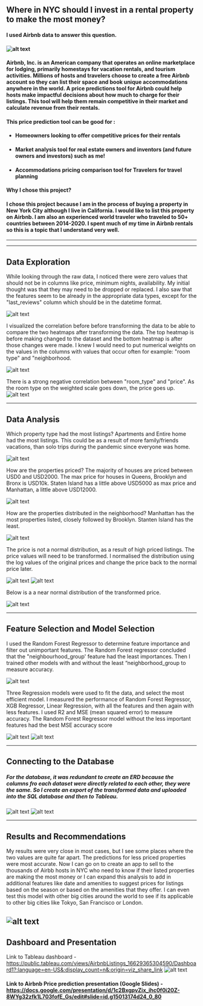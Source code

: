 ## **Where in NYC should I invest in a rental property to make the most money?**


#### I used Airbnb data to answer this question. 

#### ![alt text](airbnb.png)

####  Airbnb, Inc. is an American company that operates an online marketplace for lodging, primarily homestays for vacation rentals, and tourism activities.  Millions of hosts and travelers choose to create a free Airbnb account so they can list their space and book unique accommodations anywhere in the world. A price predictions tool for Airbnb could help hosts make impactful decisions about how much to charge for their listings.  This tool will help them remain competitive in their market and calculate revenue from their rentals.  

#### This price prediction tool can be good for :

- #### Homeowners looking to offer competitive prices for their rentals

- #### Market analysis tool for real estate owners and inventors (and future owners and investors) such as me!

- #### Accommodations pricing comparison tool for Travelers for travel planning


#### **Why I chose this project?**
#### I chose this project because I am in the process of buying a property in New York City although I live in California.  I would like to list this property on Airbnb.  I am also an experienced world traveler who traveled to 50+ countries between 2014-2020.   I spent much of my time in Airbnb rentals so this is a topic that I understand very well.  

---

---
## **Data Exploration**
While looking through the raw data, I noticed there were zero values that should not be in columns like price, minimum nights, availability.  My initial thought was that they may need to be dropped or replaced.  I also saw that the features seem to be already in the appropriate data types, except for the "last_reviews" column which should be in the datetime format.

![alt text](Data_Exploration.PNG)

 I visualized the correlation before before transforming the data to be able to compare the two heatmaps after transforming the data.  The top heatmap is before making changed to the dataset and the bottom heatmap is after those changes were made.  I knew I would need to put numerical weights on the values in the columns with values that occur often for example: "room type" and "neighborhood. 
 
![alt text](Data_Exploration_correlation.PNG)
 
 There is a strong negative correlation between "room_type" and "price". As the room type on the weighted scale goes down, the price goes up.  
![alt text](Data_correlation_fixed.PNG)

---
## **Data Analysis**

Which property type had the most listings?
Apartments and Entire home had the most listings. This could be as a result of more family/friends vacations, than solo trips during the pandemic since everyone was home.

![alt text](Property_types_new.PNG)

How are the properties priced? 
The majority of houses are priced between USD0 and USD2000. The max price for houses in Queens, Brooklyn and Bronx is USD10k. Staten Island has a little above USD5000 as max price and Manhattan, a little above USD12000. 

![alt text](Propery_prices_new.PNG)

How are the properties distributed in the neighborhood? 
Manhattan has the most properties listed, closely followed by Brooklyn. Stanten Island has the least.

![alt text](Property_distribution_new.PNG)


The price is not a normal distribution,  as a result of high priced listings.  The price values will need to be transformed. I normalised the distribution using the log values of the original prices and change the price back to the normal price later.

![alt text](price_distribution_new.PNG)
![alt text](Price_distribution_scatter_new.PNG)

Below is a a near normal distribution of the transformed price.

![alt text](price_distribution_normal_new.PNG)

---
## **Feature Selection and Model Selection**

I used the Random Forest Regressor to determine feature importance and filter out unimportant features. The Random Forest regressor concluded that the "neighbourhood_group' feature had the least importances.  Then I trained other models with and without the least “neighborhood_group to measure accuracy. 

![alt text](RF_Modeling_new.PNG)


Three Regression models were used to fit the data, and select the most efficient model. I measured the performance of Random Forest Regressor, XGB Regressor, Linear Regression,  with all the features and then again with less features.  I used R2 and MSE (mean squared error) to measure accuracy.  The Random Forest Regressor model without the less important features had the best MSE accuracy score

![alt text](Model_Selection_allfeatures_new.PNG)
![alt text](Model_Selection_lessfeatures_new.PNG)

---
## **Connecting to the Database**

##### For the database, it was redundant to create an ERD because the columns fro each dataset were directly related to each other, they were the same.  So I create an export of the transformed data and uploaded into the SQL database and then to Tableau.  


![alt text](Uploading_db.PNG)
![alt text](Connecting_db.PNG)

---

## **Results and Recommendations**

My results were very close in most cases, but I see some places where the two values are quite far apart. The predictions for less priced properties were most accurate. Now I can go on to create an app to sell to the thousands of Airbb hosts in NYC who need to know if their listed properties are making the most money or I can expand this analysis to add in additional features like date and amenities to suggest prices  for listings based on the season or based on the amenities that they offer.  I can even test this model with other big cities around the world to see if its applicable to other big cities like Tokyo, San Francisco or London. 


![alt text](Results.PNG)
---


## **Dashboard and Presentation**

Link to Tableau dashboard - https://public.tableau.com/views/AirbnbListings_16629365304590/Dashboard1?:language=en-US&:display_count=n&:origin=viz_share_link
![alt text](Tableau_Dashboard.PNG)


#### Link to Airbnb Price prediction presentation (Google Slides) - https://docs.google.com/presentation/d/1c2BxgpvZix_ihc0f0i20Z-8WYg32zfk1L703fofE_Gs/edit#slide=id.g15013174d24_0_80
